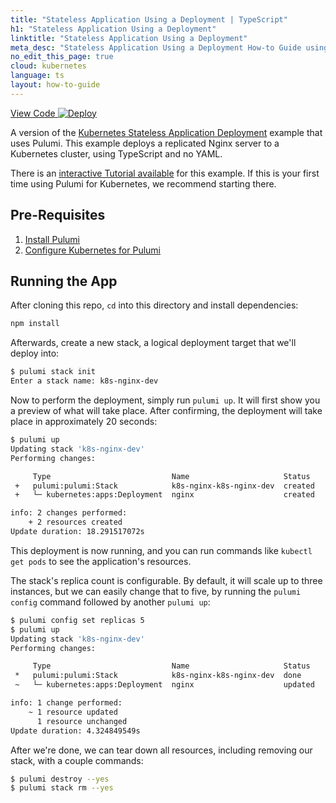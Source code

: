 ```yaml
---
title: "Stateless Application Using a Deployment | TypeScript"
h1: "Stateless Application Using a Deployment"
linktitle: "Stateless Application Using a Deployment"
meta_desc: "Stateless Application Using a Deployment How-to Guide using TypeScript"
no_edit_this_page: true
cloud: kubernetes
language: ts
layout: how-to-guide
---
```


<!-- WARNING: this page was generated by a tool. Do not edit it by hand. -->
<!-- To change it, please see https://github.com/pulumi/docs/tree/master/tools/mktutorial. -->

<p class="mb-4 flex">
    <a class="flex flex-wrap items-center rounded-md font-display text-lg text-white bg-blue-600 border-2 border-blue-600 px-2 mr-2 whitespace-no-wrap hover:text-white" style="height: 45px;" href="https://github.com/pulumi/examples/tree/master/kubernetes-ts-nginx" target="_blank">
        <span><i class="fab fa-github pr-2"></i> View Code</span>
    </a>
    <a href="https://app.pulumi.com/new?template=https://github.com/pulumi/examples/blob/master/kubernetes-ts-nginx/README.md" target="_blank">
        <img src="https://get.pulumi.com/new/button.svg" alt="Deploy">
    </a>
</p>


A version of the [Kubernetes Stateless Application Deployment](
https://kubernetes.io/docs/tasks/run-application/run-stateless-application-deployment/) example that uses Pulumi.
This example deploys a replicated Nginx server to a Kubernetes cluster, using TypeScript and no YAML.

There is an [interactive Tutorial available](https://www.pulumi.com/docs/tutorials/kubernetes/stateless-app/) for
this example. If this is your first time using Pulumi for Kubernetes, we recommend starting there.

## Pre-Requisites

1. [Install Pulumi](https://www.pulumi.com/docs/get-started/install/)
2. [Configure Kubernetes for Pulumi](https://www.pulumi.com/docs/intro/cloud-providers/kubernetes/setup/)

## Running the App

After cloning this repo, `cd` into this directory and install dependencies:

```sh
npm install
```

Afterwards, create a new stack, a logical deployment target that we'll deploy into:

```sh
$ pulumi stack init
Enter a stack name: k8s-nginx-dev
```

Now to perform the deployment, simply run `pulumi up`. It will first show you a preview of what will take place.
After confirming, the deployment will take place in approximately 20 seconds:

```sh
$ pulumi up
Updating stack 'k8s-nginx-dev'
Performing changes:

     Type                           Name                     Status      Info
 +   pulumi:pulumi:Stack            k8s-nginx-k8s-nginx-dev  created
 +   └─ kubernetes:apps:Deployment  nginx                    created

info: 2 changes performed:
    + 2 resources created
Update duration: 18.291517072s
```

This deployment is now running, and you can run commands like `kubectl get pods` to see the application's resources.

The stack's replica count is configurable. By default, it will scale up to three instances, but we can easily change
that to five, by running the `pulumi config` command followed by another `pulumi up`:

```sh
$ pulumi config set replicas 5
$ pulumi up
Updating stack 'k8s-nginx-dev'
Performing changes:

     Type                           Name                     Status      Info
 *   pulumi:pulumi:Stack            k8s-nginx-k8s-nginx-dev  done
 ~   └─ kubernetes:apps:Deployment  nginx                    updated     changes: ~ spec

info: 1 change performed:
    ~ 1 resource updated
      1 resource unchanged
Update duration: 4.324849549s
```

After we're done, we can tear down all resources, including removing our stack, with a couple commands:

```sh
$ pulumi destroy --yes
$ pulumi stack rm --yes
```

